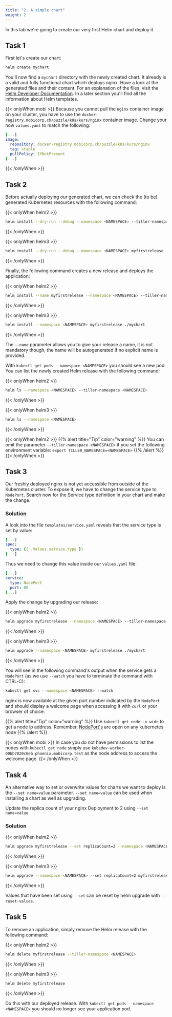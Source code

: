 ```yaml
---
title: "2. A simple chart"
weight: 2
---
```


In this lab we're going to create our very first Helm chart and deploy it.


## Task 1

First let's create our chart:

```bash
helm create mychart
```

You'll now find a `mychart` directory with the newly created chart. It already is a valid and fully functional chart which deploys nginx. Have a look at the generated files and their content. For an explanation of the files, visit the [Helm Developer Documentation](https://docs.helm.sh/developing_charts/#the-chart-file-structure). In a later section you'll find all the information about Helm templates.


{{< onlyWhen mobi >}}
Because you cannot pull the `nginx` container image on your cluster, you have to use the `docker-registry.mobicorp.ch/puzzle/k8s/kurs/nginx` container image. Change your now `values.yaml` to match the following:

```yaml
[...]
image:
  repository: docker-registry.mobicorp.ch/puzzle/k8s/kurs/nginx
  tag: stable
  pullPolicy: IfNotPresent
[...]
```
{{< /onlyWhen >}}

## Task 2

Before actually deploying our generated chart, we can check the (to be) generated Kubernetes resources with the following command:

{{< onlyWhen helm2 >}}
```bash
helm install --dry-run --debug --namespace <NAMESPACE> --tiller-namespace <NAMESPACE> ./mychart
```
{{< /onlyWhen >}}

{{< onlyWhen helm3 >}}
```bash
helm install --dry-run --debug --namespace <NAMESPACE> myfirstrelease ./mychart
```
{{< /onlyWhen >}}


Finally, the following command creates a new release and deploys the application:

{{< onlyWhen helm2 >}}
```bash
helm install --name myfirstrelease --namespace <NAMESPACE> --tiller-namespace <NAMESPACE> ./mychart 
```
{{< /onlyWhen >}}

{{< onlyWhen helm3 >}}
```bash
helm install --namespace <NAMESPACE> myfirstrelease ./mychart
```
{{< /onlyWhen >}}

The `--name` parameter allows you to give your release a name, it is not mandatory though, the name will be autogenerated if no explicit name is provided.

With `kubectl get pods --namespace <NAMESPACE>` you should see a new pod. You can list the newly created Helm release with the following command:

{{< onlyWhen helm2 >}}
```bash
helm ls --namespace <NAMESPACE> --tiller-namespace <NAMESPACE>
```
{{< /onlyWhen >}}

{{< onlyWhen helm3 >}}
```bash
helm ls --namespace <NAMESPACE>
```
{{< /onlyWhen >}}

{{< onlyWhen helm2 >}}
{{% alert title="Tip" color="warning" %}}
You can omit the parameter `--tiller-namespace <NAMESPACE>` if you set the following environment variable: `export TILLER_NAMESPACE=<NAMESPACE>`
{{% /alert %}}
{{< /onlyWhen >}}

## Task 3

Our freshly deployed nginx is not yet accessible from outside of the Kubernetes cluster. To expose it, we have to change the service type to `NodePort`.
Search now for the Service type definition in your chart and make the change.

### Solution
A look into the file `templates/service.yaml` reveals that the service type is set by value:
```yaml
[...]
spec:
  type: {{ .Values.service.type }}
[...]
```

Thus we need to change this value inside our `values.yaml` file:
```yaml
[...]
service:
  type: NodePort
  port: 80
[...]
```

Apply the change by upgrading our release:

{{< onlyWhen helm2 >}}
```bash
helm upgrade myfirstrelease --namespace <NAMESPACE> --tiller-namespace <NAMESPACE> ./mychart
```
{{< /onlyWhen >}}

{{< onlyWhen helm3 >}}
```bash
helm upgrade --namespace <NAMESPACE> myfirstrelease ./mychart 
```
{{< /onlyWhen >}}


You will see in the following command's output when the service gets a `NodePort` (as we use `--watch` you have to terminate the command with CTRL-C):

```bash
kubectl get svc --namespace <NAMESPACE> --watch
```

nginx is now available at the given port number indicated by the `NodePort` and should display a welcome page when accessing it with `curl` or your browser of choice.


{{% alert title="Tip" color="warning" %}}
Use `kubectl get node -o wide` to get a node ip address. Remember, [NodePort's](https://kubernetes.io/docs/concepts/services-networking/service/#nodeport) are open on any kubernetes node
{{% /alert %}}

{{< onlyWhen mobi >}}
In case you do not have permissions to list the nodes with `kubectl get node` simply use `kubedev-worker-00bb7020c0eb.phoenix.mobicorp.test` as the node address to access the welcome page.
{{< /onlyWhen >}}

## Task 4

An alternative way to set or overwrite values for charts we want to deploy is the `--set name=value` parameter. `--set name=value` can be used when installing a chart as well as upgrading.

Update the replica count of your nginx Deployment to 2 using `--set name=value`


### Solution

{{< onlyWhen helm2 >}}
```bash
helm upgrade myfirstrelease --set replicaCount=2 --namespace <NAMESPACE> --tiller-namespace <NAMESPACE> ./mychart
```
{{< /onlyWhen >}}

{{< onlyWhen helm3 >}}
```bash
helm upgrade --namespace <NAMESPACE> --set replicaCount=2 myfirstrelease ./mychart 
```
{{< /onlyWhen >}}

Values that have been set using `--set` can be reset by helm upgrade with `--reset-values`.


## Task 5

To remove an application, simply remove the Helm release with the following command:

{{< onlyWhen helm2 >}}
```bash
helm delete myfirstrelease --tiller-namespace <NAMESPACE>
```
{{< /onlyWhen >}}

{{< onlyWhen helm3 >}}
```bash
helm delete myfirstrelease
```
{{< /onlyWhen >}}

Do this with our deployed release. With `kubectl get pods --namespace <NAMESPACE>` you should no longer see your application pod.
